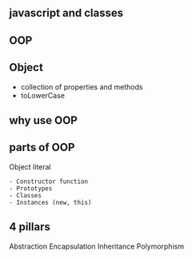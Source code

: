 ## javascript and classes
## OOP
## Object

   - collection of properties and methods
   - toLowerCase

## why use OOP
## parts of OOP

Object literal

    - Constructor function
    - Prototypes
    - Classes
    - Instances (new, this)

## 4 pillars
Abstraction Encapsulation Inheritance Polymorphism